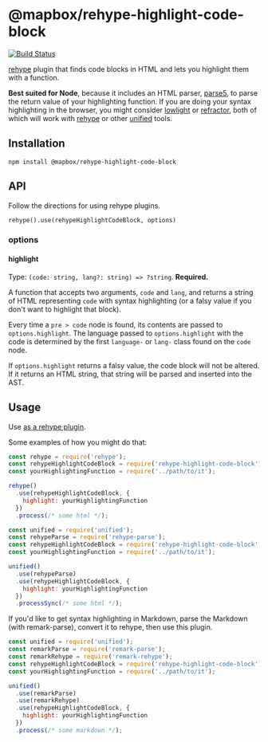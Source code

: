 # @mapbox/rehype-highlight-code-block

[![Build Status](https://travis-ci.org/mapbox/rehype-highlight-code-block.svg?branch=master)](https://travis-ci.org/mapbox/rehype-highlight-code-block)

[rehype] plugin that finds code blocks in HTML and lets you highlight them with a function.

**Best suited for Node**, because it includes an HTML parser, [parse5](https://github.com/inikulin/parse5), to parse the return value of your highlighting function.
If you are doing your syntax highlighting in the browser, you might consider [lowlight] or [refractor], both of which will work with [rehype] or other [unified] tools.

## Installation

```
npm install @mapbox/rehype-highlight-code-block
```

## API

Follow the directions for using rehype plugins.

`rehype().use(rehypeHighlightCodeBlock, options)`

### options

#### highlight

Type: `(code: string, lang?: string) => ?string`.
**Required.**

A function that accepts two arguments, `code` and `lang`, and returns a string of HTML representing `code` with syntax highlighting (or a falsy value if you don't want to highlight that block).

Every time a `pre > code` node is found, its contents are passed to `options.highlight`.
The language passed to `options.highlight` with the code is determined by the first `language-` or `lang-` class found on the `code` node.

If `options.highlight` returns a falsy value, the code block will not be altered.
If it returns an HTML string, that string will be parsed and inserted into the AST.

## Usage

Use [as a rehype plugin](https://github.com/wooorm/rehype/blob/master/doc/plugins.md#using-plugins).

Some examples of how you might do that:

```js
const rehype = require('rehype');
const rehypeHighlightCodeBlock = require('rehype-highlight-code-block');
const yourHighlightingFunction = require('../path/to/it');

rehype()
  .use(rehypeHighlightCodeBlock, {
    highlight: yourHighlightingFunction
  })
  .process(/* some html */);
```

```js
const unified = require('unified');
const rehypeParse = require('rehype-parse');
const rehypeHighlightCodeBlock = require('rehype-highlight-code-block');
const yourHighlightingFunction = require('../path/to/it');

unified()
  .use(rehypeParse)
  .use(rehypeHighlightCodeBlock, {
    highlight: yourHighlightingFunction
  })
  .processSync(/* some html */);
```

If you'd like to get syntax highlighting in Markdown, parse the Markdown (with remark-parse), convert it to rehype, then use this plugin.

```js
const unified = require('unified');
const remarkParse = require('remark-parse');
const remarkRehype = require('remark-rehype');
const rehypeHighlightCodeBlock = require('rehype-highlight-code-block');
const yourHighlightingFunction = require('../path/to/it');

unified()
  .use(remarkParse)
  .use(remarkRehype)
  .use(rehypeHighlightCodeBlock, {
    highlight: yourHighlightingFunction
  })
  .process(/* some markdown */);
```

[rehype]: https://github.com/wooorm/rehype
[unified]: https://github.com/unifiedjs/unified
[lowlight]: https://github.com/wooorm/lowlight
[refractor]: https://github.com/wooorm/refractor
